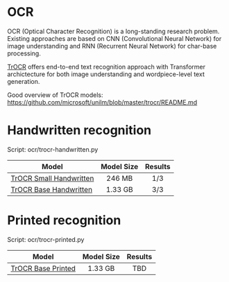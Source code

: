# OCR

OCR (Optical Character Recognition) is a long-standing research problem. Existing approaches
are based on CNN (Convolutional Neural Network) for image understanding and RNN (Recurrent Neural Network)
for char-base processing.

[TrOCR](https://arxiv.org/abs/2109.10282) offers end-to-end text recognition approach with Transformer
archictecture for both image understanding and wordpiece-level text generation.

Good overview of TrOCR models: https://github.com/microsoft/unilm/blob/master/trocr/README.md

# Handwritten recognition

Script: ocr/trocr-handwritten.py

| Model | Model Size | Results |
| --- | :---: | :---: |
| [TrOCR Small Handwritten](https://huggingface.co/microsoft/trocr-small-handwritten/tree/main) | 246 MB | 1/3 |
| [TrOCR Base Handwritten](https://huggingface.co/microsoft/trocr-base-handwritten/tree/main) | 1.33 GB | 3/3 |

# Printed recognition

Script: ocr/trocr-printed.py

| Model | Model Size | Results |
| --- | :---: | :---: |
| [TrOCR Base Printed](https://huggingface.co/microsoft/trocr-small-handwritten/tree/main) | 1.33 GB | TBD |
